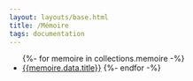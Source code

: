 ```yaml
---
layout: layouts/base.html
title: /Mémoire
tags: documentation
---
```


<ul>
{%- for memoire in collections.memoire -%}
<li> <a href="{{memoire.url}}">{{memoire.data.title}}</a>
{%- endfor -%}
</ul>